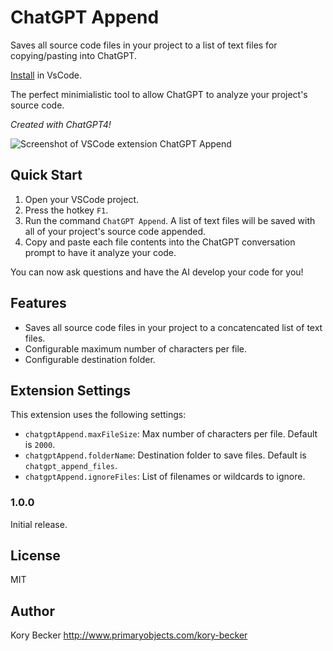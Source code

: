 # ChatGPT Append

Saves all source code files in your project to a list of text files for copying/pasting into ChatGPT.

[Install](https://marketplace.visualstudio.com/items?itemName=primaryobjects.chatgpt-append) in VsCode.

The perfect minimialistic tool to allow ChatGPT to analyze your project's source code.

*Created with ChatGPT4!*

![Screenshot of VSCode extension ChatGPT Append](images/screenshot.gif)

## Quick Start

1. Open your VSCode project.
2. Press the hotkey `F1`.
3. Run the command `ChatGPT Append`. A list of text files will be saved with all of your project's source code appended.
4. Copy and paste each file contents into the ChatGPT conversation prompt to have it analyze your code.

You can now ask questions and have the AI develop your code for you!

## Features

- Saves all source code files in your project to a concatencated list of text files.
- Configurable maximum number of characters per file.
- Configurable destination folder.

## Extension Settings

This extension uses the following settings:

* `chatgptAppend.maxFileSize`: Max number of characters per file. Default is `2000`.
* `chatgptAppend.folderName`: Destination folder to save files. Default is `chatgpt_append_files`.
* `chatgptAppend.ignoreFiles`: List of filenames or wildcards to ignore.

### 1.0.0

Initial release.

## License

MIT

## Author

Kory Becker http://www.primaryobjects.com/kory-becker
